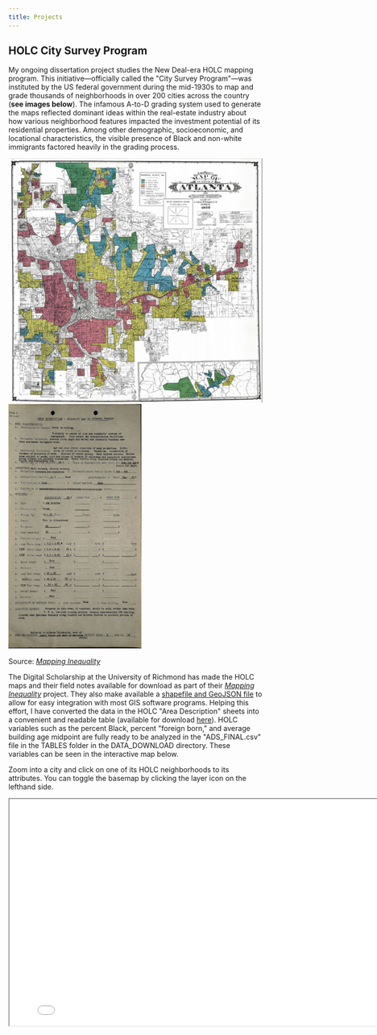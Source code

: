 ```yaml
---
title: Projects
---
```


## HOLC City Survey Program
My ongoing dissertation project studies the New Deal-era HOLC mapping program. This initiative&mdash;officially called the "City Survey Program"&mdash;was instituted by the US federal government during the mid-1930s to map and grade thousands of neighborhoods in over 200 cities across the country (**see images below**). The infamous A-to-D grading system used to generate the maps reflected dominant ideas within the real-estate industry about how various neighborhood features impacted the investment potential of its residential properties. Among other demographic, socioeconomic, and locational characteristics, the visible presence of Black and non-white immigrants factored heavily in the grading process.

<p float="left">
  <img src="/ATLHOLC.jpg" width="506" height="485" title="Atlanta HOLC Map"/>
  <img src="/ATLADS.jpg" width="264" height="485" title="Sample 'Area Description' Sheet"/>
  <figcaption>Source: <a href="https://dsl.richmond.edu/panorama/redlining/#loc=4/40.886/-105.499&text=downloads"><em>Mapping Inequality</em></a></figcaption>
</p>

The Digital Scholarship at the University of Richmond has made the HOLC maps and their field notes available for download as part of their [*Mapping Inequality*](https://dsl.richmond.edu/panorama/redlining/#loc=4/40.886/-105.499) project. They also make available a [shapefile and GeoJSON file](https://dsl.richmond.edu/panorama/redlining/#loc=4/40.886/-105.499&text=downloads) to allow for easy integration with most GIS software programs. Helping this effort, I have converted the data in the HOLC "Area Description" sheets into a convenient and readable table (available for download [here](https://osf.io/qytj8/)). HOLC variables such as the percent Black, percent "foreign born," and average building age midpoint are fully ready to be analyzed in the "ADS_FINAL.csv" file in the TABLES folder in the DATA_DOWNLOAD directory. These variables can be seen in the interactive map below.

Zoom into a city and click on one of its HOLC neighborhoods to its attributes. You can toggle the basemap by clicking the layer icon on the lefthand side.

<iframe
    width="800"
    height="450"
    src="/holc_map.html" >
</iframe>
